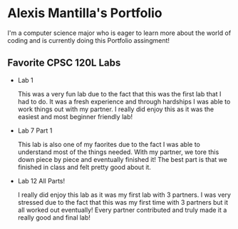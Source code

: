 
# Alexis Mantilla's Portfolio

I'm a computer science major who is eager to learn more about the world of coding and is currently doing this Portfolio assingment!

## Favorite CPSC 120L Labs

* Lab 1

  This was a very fun lab due to the fact that this was the first lab that I had 
  to do. It was a fresh experience and through hardships I was able to work things 
  out with my partner. I really did enjoy this as it was the easiest and most beginner 
  friendly lab!

* Lab 7 Part 1

  This lab is also one of my faorites due to the fact I was able to understand most
  of the things needed. With my partner, we tore this down piece by piece and
  eventually finished it! The best part is that we finished in class and felt pretty
  good about it.

* Lab 12 All Parts!

  I really did enjoy this lab as it was my first lab with 3 partners. I was very
  stressed due to the fact that this was my first time with 3 partners but it all
  worked out eventually! Every partner contributed and truly made it a really good
  and final lab!